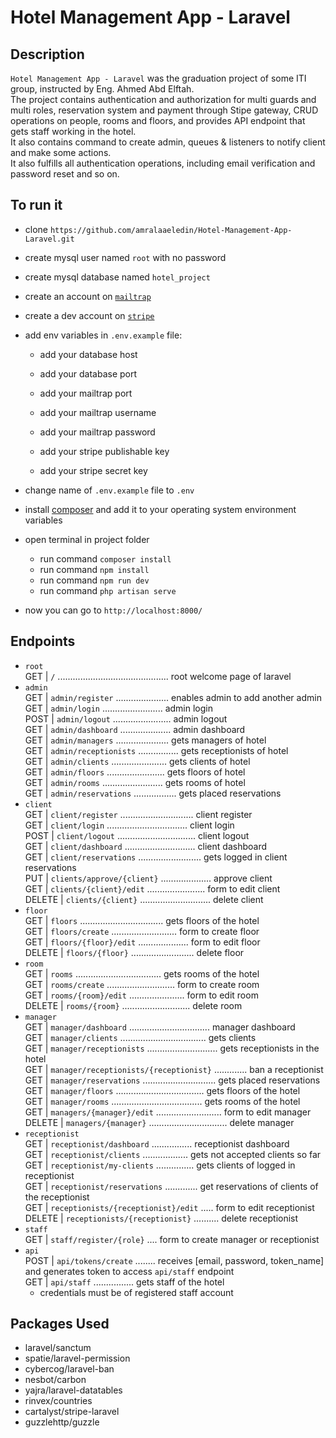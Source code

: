 # Hotel Management App - Laravel

## Description
`Hotel Management App - Laravel` was the graduation project of some ITI group, instructed by Eng. Ahmed Abd Elftah. <br />
The project contains authentication and authorization for multi guards and multi roles, reservation system and payment through Stipe gateway, CRUD operations on people, rooms and floors, and provides API endpoint that gets staff working in the hotel. <br />
It also contains command to create admin, queues & listeners to notify client and make some actions. <br />
It also fulfills all authentication operations, including email verification and password reset and so on.


## To run it
- clone `https://github.com/amralaaeledin/Hotel-Management-App-Laravel.git`
- create mysql user named `root` with no password
- create mysql database named `hotel_project`
- create an account on [`mailtrap`](mailtrap.io) 
- create a dev account on [`stripe`](https://dashboard.stripe.com/register) 
- add env variables in `.env.example` file:
  - add your database host
  - add your database port

  - add your mailtrap port
  - add your mailtrap username
  - add your mailtrap password

  - add your stripe publishable key
  - add your stripe secret key

- change name of `.env.example` file to `.env`
- install [composer](https://getcomposer.org) and add it to your operating system environment variables
- open terminal in project folder
  - run command `composer install` 
  - run command `npm install` 
  - run command `npm run dev` 
  - run command `php artisan serve` 
- now you can go to `http://localhost:8000/` 

## Endpoints
- `root` <br />
  GET   |     `/` ............................................ root welcome page of laravel   
- `admin` <br />
  GET        |  `admin/register` ..................... enables admin to add another admin  
  GET        |  `admin/login` ........................ admin login  
  POST       |  `admin/logout` ....................... admin logout  
  GET        |  `admin/dashboard` .................... admin dashboard  
  GET        |  `admin/managers` ..................... gets managers of hotel  
  GET        |  `admin/receptionists` ................ gets receptionists of hotel  
  GET        |  `admin/clients` ...................... gets clients of hotel  
  GET        |  `admin/floors` ....................... gets floors of hotel  
  GET        |  `admin/rooms` ........................ gets rooms of hotel  
  GET        |  `admin/reservations` ................. gets placed reservations 
- `client` <br />
  GET        |  `client/register` ............................. client register  
  GET        |  `client/login` ................................ client login  
  POST       |  `client/logout` ............................... client logout  
  GET        |  `client/dashboard` ............................ client dashboard  
  GET        |  `client/reservations` ......................... gets logged in client reservations  
  PUT        |  `clients/approve/{client}` .................... approve client  
  GET        |  `clients/{client}/edit` ....................... form to edit client   
  DELETE     |  `clients/{client}` ............................ delete client 
- `floor` <br />
  GET        |  `floors` ................................. gets floors of the hotel  
  GET        |  `floors/create` .......................... form to create floor  
  GET        |  `floors/{floor}/edit` .................... form to edit floor  
  DELETE     |  `floors/{floor}` ......................... delete floor 
- `room` <br />
  GET        |  `rooms` .................................. gets rooms of the hotel  
  GET        |  `rooms/create` ........................... form to create room  
  GET        |  `rooms/{room}/edit` ...................... form to edit room  
  DELETE     |  `rooms/{room}` ........................... delete room 
- `manager` <br />
  GET        |  `manager/dashboard` ................................ manager dashboard  
  GET        |  `manager/clients` .................................. gets clients  
  GET        |  `manager/receptionists` ............................ gets receptionists in the hotel  
  GET        |  `manager/receptionists/{receptionist}` ............. ban a receptionist   
  GET        |  `manager/reservations` ............................. gets placed reservations  
  GET        |  `manager/floors` ................................... gets floors of the hotel   
  GET        |  `manager/rooms` .................................... gets rooms of the hotel  
  GET        |  `managers/{manager}/edit` .......................... form to edit manager  
  DELETE     |  `managers/{manager}` ............................... delete manager 
- `receptionist` <br />
  GET        |   `receptionist/dashboard` ................ receptionist dashboard  
  GET        |   `receptionist/clients` .................. gets not accepted clients so far  
  GET        |   `receptionist/my-clients` ............... gets clients of logged in receptionist   
  GET        |   `receptionist/reservations` ............. get reservations of clients of the receptionist  
  GET        |   `receptionists/{receptionist}/edit` ..... form to edit receptionist  
  DELETE     |   `receptionists/{receptionist}` .......... delete receptionist  
- `staff` <br />
  GET        |   `staff/register/{role}` .... form to create manager or receptionist
- `api` <br />
  POST       |   `api/tokens/create` ........ receives [email, password, token_name] and generates token to access `api/staff` endpoint <br />
  GET        |   `api/staff` ................ gets staff of the hotel  
  - credentials must be of registered staff account  


## Packages Used 
- laravel/sanctum
- spatie/laravel-permission
- cybercog/laravel-ban
- nesbot/carbon
- yajra/laravel-datatables
- rinvex/countries
- cartalyst/stripe-laravel
- guzzlehttp/guzzle
